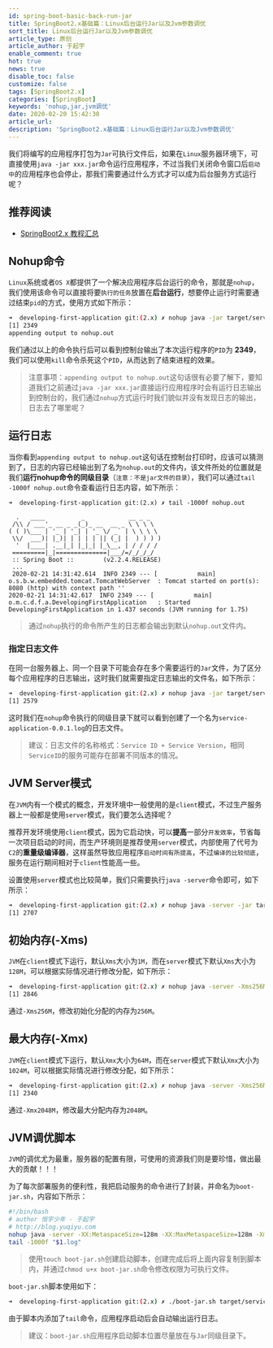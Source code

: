 ```yaml
---
id: spring-boot-basic-back-run-jar
title: SpringBoot2.x基础篇：Linux后台运行Jar以及Jvm参数调优
sort_title: Linux后台运行Jar以及Jvm参数调优
article_type: 原创
article_author: 于起宇
enable_comment: true
hot: true
news: true
disable_toc: false
customize: false
tags: [SpringBoot2.x]
categories: [SpringBoot]
keywords: 'nohup,jar,jvm调优'
date: 2020-02-20 15:42:30
article_url:
description: 'SpringBoot2.x基础篇：Linux后台运行Jar以及Jvm参数调优'
---
```

我们将编写的应用程序打包为`Jar`可执行文件后，如果在`Linux`服务器环境下，可直接使用`java -jar xxx.jar`命令运行应用程序，不过当我们关闭命令窗口后`启动中`的应用程序也会停止，那我们需要通过什么方式才可以成为后台服务方式运行呢？

## 推荐阅读
- [SpringBoot2.x 教程汇总](http://blog.yuqiyu.com/spring-boot-2-x-articles.html)

<!--more-->
## Nohup命令
`Linux`系统或者`OS X`都提供了一个解决应用程序后台运行的命令，那就是`nohup`，我们使用该命令可以直接将要`执行的任务`放置在**后台运行**，想要停止运行时需要通过结束`pid`的方式，使用方式如下所示：
```bash
➜  developing-first-application git:(2.x) ✗ nohup java -jar target/service-application-0.0.1-SNAPSHOT.jar &
[1] 2349
appending output to nohup.out
```
我们通过以上的命令执行后可以看到控制台输出了本次运行程序的`PID`为 **2349**，我们可以使用`kill`命令杀死这个`PID`，从而达到了结束进程的效果。

> 注意事项：`appending output to nohup.out`这句话很有必要了解下，要知道我们之前通过`java -jar xxx.jar`直接运行应用程序时会有运行日志输出到控制台的，我们通过`nohup`方式运行时我们貌似并没有发现日志的输出，日志去了哪里呢？

## 运行日志

当你看到`appending output to nohup.out`这句话在控制台打印时，应该可以猜测到了，日志的内容已经输出到了名为`nohup.out`的文件内，该文件所处的位置就是我们**运行nohup命令的同级目录**（`注意：不是jar文件的目录`），我们可以通过`tail -1000f nohup.out`命令查看运行日志内容，如下所示：

```
➜  developing-first-application git:(2.x) ✗ tail -1000f nohup.out 

  .   ____          _            __ _ _
 /\\ / ___'_ __ _ _(_)_ __  __ _ \ \ \ \
( ( )\___ | '_ | '_| | '_ \/ _` | \ \ \ \
 \\/  ___)| |_)| | | | | || (_| |  ) ) ) )
  '  |____| .__|_| |_|_| |_\__, | / / / /
 =========|_|==============|___/=/_/_/_/
 :: Spring Boot ::        (v2.2.4.RELEASE)
 ...
 2020-02-21 14:31:42.614  INFO 2349 --- [           main] o.s.b.w.embedded.tomcat.TomcatWebServer  : Tomcat started on port(s): 8080 (http) with context path ''
2020-02-21 14:31:42.617  INFO 2349 --- [           main] o.m.c.d.f.a.DevelopingFirstApplication   : Started DevelopingFirstApplication in 1.437 seconds (JVM running for 1.75)
```

> 通过`nohup`执行的命令所产生的日志都会输出到默认`nohup.out`文件内。

### 指定日志文件

在同一台服务器上、同一个目录下可能会存在多个需要运行的`Jar`文件，为了区分每个应用程序的日志输出，这时我们就需要指定日志输出的文件名，如下所示：

```bash
➜  developing-first-application git:(2.x) ✗ nohup java -jar target/service-application-0.0.1-SNAPSHOT.jar &> service-application-0.0.1.log & 
[1] 2579
```

这时我们在`nohup`命令执行的同级目录下就可以看到创建了一个名为`service-application-0.0.1.log`的日志文件。

> 建议：日志文件的名称格式：`Service ID + Service Version`，相同`ServiceID`的服务可能存在部署不同版本的情况。

## JVM Server模式

在`JVM`内有一个模式的概念，开发环境中一般使用的是`client`模式，不过生产服务器上一般都是使用`server`模式，我们要怎么选择呢？

推荐开发环境使用`client`模式，因为它启动快，可以**提高**一部分`开发效率`，节省每一次项目启动的时间，而生产环境则是推荐使用`server`模式，内部使用了代号为`C2`的**重量级编译器**，这样虽然导致应用程序`启动时间有所提高`，不过`编译的比较彻底`，服务在运行期间相对于`client`性能高一些。

设置使用`server`模式也比较简单，我们只需要执行`java -server`命令即可，如下所示：

```bash
➜  developing-first-application git:(2.x) ✗ nohup java -server -jar target/service-application-0.0.1-SNAPSHOT.jar &> service-application-0.0.1.log &
[1] 2707
```



## 初始内存(-Xms)

`JVM`在`client`模式下运行，默认`Xms`大小为`1M`，而在`server`模式下默认`Xms`大小为`128M`，可以根据实际情况进行修改分配，如下所示：

```bash
➜  developing-first-application git:(2.x) ✗ nohup java -server -Xms256M -jar target/service-application-0.0.1-SNAPSHOT.jar &> service-application-0.0.1.log &
[1] 2846
```

通过`-Xms256M`，修改初始化分配的内存为`256M`。

## 最大内存(-Xmx)

`JVM`在`client`模式下运行，默认`Xmx`大小为`64M`，而在`server`模式下默认`Xmx`大小为`1024M`，可以根据实际情况进行修改分配，如下所示：

```bash
➜  developing-first-application git:(2.x) ✗ nohup java -server -Xms256M -Xmx2048M -jar target/service-application-0.0.1-SNAPSHOT.jar &> service-application-0.0.1.log &
[1] 2340
```

通过`-Xmx2048M`，修改最大分配内存为`2048M`。

## JVM调优脚本

`JVM`的调优尤为最重，服务器的配置有限，可使用的资源我们则是要珍惜，做出最大的贡献！！！

为了每次部署服务的便利性，我把启动服务的命令进行了封装，并命名为`boot-jar.sh`，内容如下所示：

```bash
#!/bin/bash
# author 恒宇少年 - 于起宇
# http://blog.yuqiyu.com
nohup java -server -XX:MetaspaceSize=128m -XX:MaxMetaspaceSize=128m -Xms256m -Xmx1024m -Xmn256m -Xss256k -XX:SurvivorRatio=8 -XX:+UseConcMarkSweepGC -jar "$1" > "$1.log" 2>&1 &
tail -1000f "$1.log"
```

> 使用`touch boot-jar.sh`创建启动脚本，创建完成后将上面内容复制到脚本内，并通过`chmod u+x boot-jar.sh`命令修改权限为可执行文件。

`boot-jar.sh`脚本使用如下：

```bash
➜  developing-first-application git:(2.x) ✗ ./boot-jar.sh target/service-application-0.0.1-SNAPSHOT.jar
```

由于脚本内添加了`tail`命令，应用程序启动后会自动输出运行日志。

> 建议：`boot-jar.sh`应用程序启动脚本位置尽量放在与`Jar`同级目录下。

